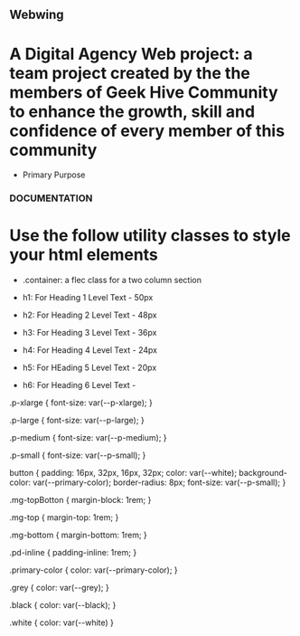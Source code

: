 ## Webwing

# A Digital Agency Web project: a team project created by the the members of Geek Hive Community to enhance the growth, skill and confidence of every member of this community

- Primary Purpose

### DOCUMENTATION

# Use the follow utility classes to style your html elements

- .container: a flec class for a two column section

- h1: For Heading 1 Level Text - 50px

- h2: For Heading 2 Level Text - 48px

- h3: For Heading 3 Level Text - 36px

- h4: For Heading 4 Level Text - 24px

- h5: For HEading 5 Level Text - 20px

- h6: For Heading 6 Level Text -

.p-xlarge {
font-size: var(--p-xlarge);
}

.p-large {
font-size: var(--p-large);
}

.p-medium {
font-size: var(--p-medium);
}

.p-small {
font-size: var(--p-small);
}

button {
padding: 16px, 32px, 16px, 32px;
color: var(--white);
background-color: var(--primary-color);
border-radius: 8px;
font-size: var(--p-small);
}

.mg-topBotton {
margin-block: 1rem;
}

.mg-top {
margin-top: 1rem;
}

.mg-bottom {
margin-bottom: 1rem;
}

.pd-inline {
padding-inline: 1rem;
}

.primary-color {
color: var(--primary-color);
}

.grey {
color: var(--grey);
}

.black {
color: var(--black);
}

.white {
color: var(--white)
}
